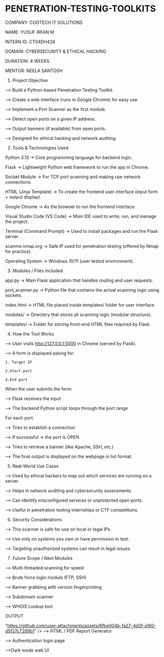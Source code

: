 # PENETRATION-TESTING-TOOLKITS

COMPANY: CODTECH IT SOLUTIONS

NAME: YUSUF IRFAN M

INTERN ID: CT04DH428

DOMAIN: CYBERSECURITY & ETHICAL HACKING

DURATION: 4 WEEKS

MENTOR: NEELA SANTOSH

1. Project Objective

--> Build a Python-based Penetration Testing Toolkit.

--> Create a web interface (runs in Google Chrome) for easy use.

--> Implement a Port Scanner as the first module.

--> Detect open ports on a given IP address.

--> Output banners (if available) from open ports.

--> Designed for ethical hacking and network auditing.

2. Tools & Technologies Used

Python 3.13 → Core programming language for backend logic.

Flask → Lightweight Python web framework to run the app in Chrome.

Socket Module → For TCP port scanning and making raw network connections.

HTML (Jinja Template) → To create the frontend user interface (input form + output display).

Google Chrome → As the browser to run the frontend interface.

Visual Studio Code (VS Code) → Main IDE used to write, run, and manage the project.

Terminal (Command Prompt) → Used to install packages and run the Flask server.

scanme.nmap.org → Safe IP used for penetration testing (offered by Nmap for practice).

Operating System → Windows 10/11 (user tested environment).

3. Modules / Files Included

app.py → Main Flask application that handles routing and user requests.

port_scanner.py → Python file that contains the actual scanning logic using sockets.

index.html → HTML file placed inside templates/ folder for user interface.

modules/ → Directory that stores all scanning logic (modular structure).

templates/ → Folder for storing front-end HTML files required by Flask.

4. How the Tool Works

--> User visits http://127.0.0.1:5000 in Chrome (served by Flask).

--> A form is displayed asking for:

    1. Target IP

    2.Start port

    3.End port


When the user submits the form:

--> Flask receives the input

--> The backend Python script loops through the port range

For each port:

--> Tries to establish a connection

--> If successful → the port is OPEN

--> Tries to retrieve a banner (like Apache, SSH, etc.)

--> The final output is displayed on the webpage in list format.

5. Real-World Use Cases

--> Used by ethical hackers to map out which services are running on a server.

--> Helps in network auditing and cybersecurity assessments.

--> Can identify misconfigured services or unprotected open ports.

--> Useful in penetration testing internships or CTF competitions.

 6. Security Considerations

--> This scanner is safe for use on local or legal IPs.

--> Use only on systems you own or have permission to test.

--> Targeting unauthorized systems can result in legal issues.

 7. Future Scope / Next Modules

--> Multi-threaded scanning for speed

--> Brute force login module (FTP, SSH)

--> Banner grabbing with version fingerprinting

--> Subdomain scanner

--> WHOIS Lookup tool

OUTPUT

"https://github.com/user-attachments/assets/6fbe004b-fa27-4d3f-a160-d5f27c7289b1" />
--> HTML / PDF Report Generator

--> Authentication login page

-->Dark mode web UI
